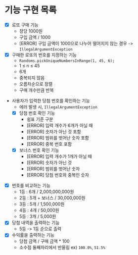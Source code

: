 # 기능 구현 목록

- [x] 로또 구매 기능
    - 장당 1000원
    - 구입 금액 / 1000
    - [ERROR] 구입 금액이 1000으로 나누어 떨어지지 않는 경우 -> `IllegalArgumentException`
- [x] 구매한 로또의 번호를 지정하는 기능
    - `Randoms.pickUniqueNumbersInRange(1, 45, 6);`
    - 1 ≤ n ≤ 45
    - 6개
    - 중복되지 않음
    - 오름차순으로 정렬
    - 구매 개수만큼 반복
- 사용자가 입력한 당첨 번호를 확인하는 기능
    - 에러 발생 시, `IllegalArgumentException`
    - [x] 당첨 번호 확인 기능
        - 쉼표 기준 구분
        - [ERROR] 입력 개수가 6개가 아닐 때
        - [ERROR] 숫자가 아닌 것 포함
        - [ERROR] 범위를 벗어난 숫자 포함
        - [ERROR] 중복 번호 포함
    - [x] 보너스 번호 확인 기능
        - [ERROR] 입력 개수가 1개가 아닐 때
        - [ERROR] 숫자가 아닌 것
        - [ERROR] 범위를 벗어난 숫자
        - [ERROR] 당첨 번호와 중복인 숫자
- [x] 번호를 비교하는 기능
    - 1등 : 6개 / 2,000,000,000원
    - 2등 : 5개 + 보너스 / 30,000,000원
    - 3등 : 5개 / 1,500,000원
    - 4등 : 4개 / 50,000원
    - 5등 : 3개 / 5,000원
- [x] 당첨 내역을 출력하는 기능
    - 5등 -> 1등 순으로 출력
- [x] 수익률을 출력하는 기능
    - 당첨 금액 / 구매 금액 * 100
    - 소수점 둘째자리에서 반올림 ex) `100.0%`, `51.5%`
